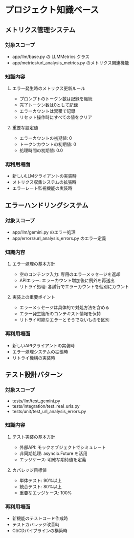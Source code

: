 # プロジェクト知識ベース

## メトリクス管理システム
### 対象スコープ
- app/llm/base.py の LLMMetrics クラス
- app/metrics/url_analysis_metrics.py のメトリクス関連機能

### 知識内容
1. エラー発生時のメトリクス更新ルール
   - プロンプトのトークン数は記録を継続
   - 完了トークン数は0として記録
   - エラーカウントは累積で記録
   - リセット操作時にすべての値をクリア

2. 重要な設定値
   - エラーカウントの初期値: 0
   - トークンカウントの初期値: 0
   - 処理時間の初期値: 0.0

### 再利用場面
- 新しいLLMクライアントの実装時
- メトリクス収集システムの拡張時
- エラーレート監視機能の実装時

## エラーハンドリングシステム
### 対象スコープ
- app/llm/gemini.py のエラー処理
- app/errors/url_analysis_errors.py のエラー定義

### 知識内容
1. エラー処理の基本方針
   - 空のコンテンツ入力: 専用のエラーメッセージを返却
   - APIエラー: エラーカウント増加後に例外を再送出
   - リトライ処理: 各試行でエラーカウントを個別にカウント

2. 実装上の重要ポイント
   - エラーメッセージは具体的で対処方法を含める
   - エラー発生箇所のコンテキスト情報を保持
   - リトライ可能なエラーとそうでないものを区別

### 再利用場面
- 新しいAPIクライアントの実装時
- エラー処理システムの拡張時
- リトライ機構の実装時

## テスト設計パターン
### 対象スコープ
- tests/llm/test_gemini.py
- tests/integration/test_real_urls.py
- tests/unit/test_url_analysis_errors.py

### 知識内容
1. テスト実装の基本方針
   - 外部API: モックオブジェクトでシミュレート
   - 非同期処理: asyncio.Future を活用
   - エッジケース: 明確な期待値を定義

2. カバレッジ目標値
   - 単体テスト: 90%以上
   - 統合テスト: 80%以上
   - 重要なエッジケース: 100%

### 再利用場面
- 新機能のテストコード作成時
- テストカバレッジ改善時
- CI/CDパイプラインの構築時 